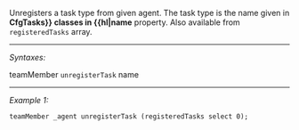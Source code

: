 Unregisters a task type from given agent. The task type is the name given in **CfgTasks}} classes in {{hl|name** property. Also available from `registeredTasks` array.


---
*Syntaxes:*

teamMember `unregisterTask` name

---
*Example 1:*

```sqf
teamMember _agent unregisterTask (registeredTasks select 0);
```